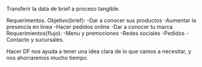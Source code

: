 Transferir la data de brief a proceso tangible.

Requerimentos.
Objetivo(brief): 
-Dar a conocer sus productos
-Aumentar la presencia en linea
-Hacer pedidos online
-Dar a conocer tu marca
Requerimientos(flujo):
-Menu y premociones
-Redes sociales
-Pedidos
-Contacto y sucursales.


Hacer DF nos ayuda a tener una idea clara de lo que vamos a necesitar, y nos ahorraremos mucho tiempo.